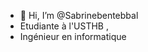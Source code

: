 - 👋 Hi, I’m @Sabrinebentebbal
- Etudiante à l'USTHB ,
- Ingénieur en informatique 

<!---
Sabrinebentebbal/Sabrinebentebbal is a ✨ special ✨ repository because its `README.md` (this file) appears on your GitHub profile.
You can click the Preview link to take a look at your changes.
--->
